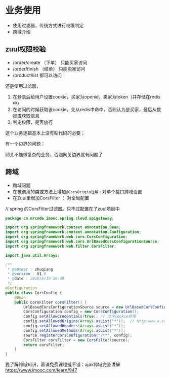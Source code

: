 # 业务使用

* 使用过滤器，传统方式进行权限判定
* 跨域介绍

## zuul权限校验

* /order/create （下单）  只能买家访问
* /order/finish （结单） 只能卖家访问
* /product/list   都可以访问

还是使用过滤器，

1. 在登录后给用户设置cookie，买家为openid，卖家为token（并存储在redis中）
2. 在访问的时候获取该cookie，先从redis中命中，否则认为是买家，最后从数据库获取信息
3. 判定权限，是否放行

这个业务逻辑基本上没有贴代码的必要；

有一个边界的问题：

网关不能做复杂的业务。否则网关边界就有问题了

## 跨域

* 跨域问题
* 在被调用的类或方法上增加`@CorsOrigin注解` : 对单个接口跨域设置
* 在Zuul里增加CorsFilter ： 对全局配置

// spring 的CorsFilter过滤器。只不过配置在了zuul项目中
```java
package cn.mrcode.imooc.spring.cloud.apigateway;

import org.springframework.context.annotation.Bean;
import org.springframework.context.annotation.Configuration;
import org.springframework.web.cors.CorsConfiguration;
import org.springframework.web.cors.UrlBasedCorsConfigurationSource;
import org.springframework.web.filter.CorsFilter;

import java.util.Arrays;

/**
 * @author : zhuqiang
 * @version : V1.0
 * @date : 2018/8/19 20:49
 */
@Configuration
public class CorsConfig {
    @Bean
    public CorsFilter corsFilter() {
        UrlBasedCorsConfigurationSource source = new UrlBasedCorsConfigurationSource();
        CorsConfiguration config = new CorsConfiguration();
        config.setAllowCredentials(true); // 允许cookie跨域
        config.setAllowedOrigins(Arrays.asList("*"));  // http:www.a.com 原始头
        config.setAllowedHeaders(Arrays.asList("*"));
        config.setAllowedMethods(Arrays.asList("*"));
        source.registerCorsConfiguration("/**", config);
        CorsFilter corsFilter = new CorsFilter(source);
        return corsFilter;
    }
}


```

要了解跨域知识，慕课免费课程挺不错：ajax跨域完全讲解 https://www.imooc.com/learn/947
